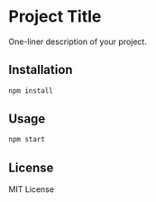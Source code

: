 # Project Title

One-liner description of your project.

## Installation

```bash
npm install
```

## Usage

```bash
npm start
```

## License

MIT License
